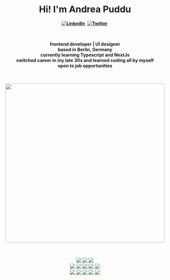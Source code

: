 <h1 align="center"><b>Hi! I'm Andrea Puddu</h1>
<div align="center">
<a href="https://linkedin.com/in/info-apuddu"><img src="https://img.shields.io/badge/LinkedIn-0077B5?style=for-the-badge&logo=linkedin&logoColor=white" alt="LinkedIn" /></a>&nbsp;
<a href="https://twitter.com/DDU_404"><img src="https://img.shields.io/badge/Twitter-1DA1F2?style=for-the-badge&logo=twitter&logoColor=white" alt="Twitter" /></a>&nbsp;
</div>
  
<br />
<br />
  
  
 <div  align="center">
 
     
 <p>
frontend developer | UI designer
  <br />
based in Berlin, Germany
  <br />
currently learning Typescript and NextJs
  <br />
 switched career in my late 30s and learned coding all by myself 
   <br />
 open to job opportunities
  </p> 
   
  <br />
  <br />

    
<img src="https://github-readme-stats.vercel.app/api/top-langs/?username=Andrea-Puddu&layout=compact&theme=radical" width="500" />
 
<br />
<br />
<br />

<p align="center""> 
<img src="https://img.shields.io/badge/-ReactJS-grey?&style=for-the-badge&logo=react&logoColor=61DAFB" />
<img src="https://img.shields.io/badge/-NextJS-grey?&style=for-the-badge&logo=nextJS&logoColor=61DAFB" />
<img src="https://img.shields.io/badge/Tailwind-38B2AC?style=for-the-badge&logo=tailwind-css&logoColor=white" />
<br />
<img src="https://img.shields.io/badge/-javascript-F7DF1E?&style=for-the-badge&logo=javascript&logoColor=black" />
<img src="https://img.shields.io/badge/-typescript?&style=for-the-badge&logo=typescript&logoColor=black" />
<img src="https://img.shields.io/badge/Sass-CC6699?style=for-the-badge&logo=sass&logoColor=white" />
<img src="https://img.shields.io/badge/-css3-1572B6?&style=for-the-badge&logo=css3&logoColor=white" />
<img src="https://img.shields.io/badge/HTML5-E34F26?style=for-the-badge&logo=html5&logoColor=white" />
<br />
<img src="https://img.shields.io/badge/-VSCode-007ACC?&style=for-the-badge&logo=visual-studio-code&logoColor=white" />
<img src="https://img.shields.io/badge/-Git-F05032?&style=for-the-badge&logo=git&logoColor=white" /> 
<img src="https://img.shields.io/badge/github-%23121011.svg?style=for-the-badge&logo=github&logoColor=white" />
<img src="https://img.shields.io/badge/Canva-%2300C4CC.svg?style=for-the-badge&logo=Canva&logoColor=white" />
<img src="https://img.shields.io/badge/figma-%23F24E1E.svg?style=for-the-badge&logo=figma&logoColor=white" /></p>
                                                                                                                                                              
<br />
<br />

<!--<p><a href="#"> <img align="center" src="https://cdn.buymeacoffee.com/buttons/v2/default-yellow.png" height="50" width="210" alt="buymeacoffee icon" /></a></p>-->  
                            
</div>
  
